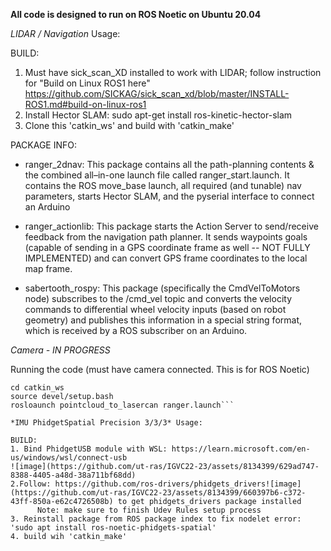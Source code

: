
**All code is designed to run on ROS Noetic on Ubuntu 20.04**


*LIDAR / Navigation* Usage:

BUILD:
1. Must have sick_scan_XD installed to work with LIDAR; follow instruction for "Build on Linux ROS1 here" https://github.com/SICKAG/sick_scan_xd/blob/master/INSTALL-ROS1.md#build-on-linux-ros1
2. Install Hector SLAM: sudo apt-get install ros-kinetic-hector-slam
3. Clone this 'catkin_ws' and build with 'catkin_make'

PACKAGE INFO:
- ranger_2dnav:  This package contains all the path-planning contents & the combined all–in-one
launch file called ranger_start.launch. It contains the ROS move_base launch, all required (and tunable) nav parameters, starts Hector SLAM, and the pyserial interface to connect an Arduino

- ranger_actionlib: This package starts the Action Server to send/receive feedback from the navigation path planner. It sends waypoints goals (capable of sending in a GPS coordinate frame as well -- NOT FULLY IMPLEMENTED) and can convert GPS frame coordinates to the local map frame.

- sabertooth_rospy: This package (specifically the CmdVelToMotors node) subscribes to the /cmd_vel topic and converts the velocity commands to differential wheel velocity inputs (based on robot geometry) and publishes this information in a special string format, which is received by a ROS subscriber on an Arduino.


*Camera - IN PROGRESS*

Running the code
(must have camera connected. This is for ROS Noetic)

```roscore
cd catkin_ws
source devel/setup.bash
rosloaunch pointcloud_to_lasercan ranger.launch```

*IMU PhidgetSpatial Precision 3/3/3* Usage:

BUILD:
1. Bind PhidgetUSB module with WSL: https://learn.microsoft.com/en-us/windows/wsl/connect-usb
![image](https://github.com/ut-ras/IGVC22-23/assets/8134399/629ad747-8388-4405-a48d-38a711bf68dd)
2.Follow: https://github.com/ros-drivers/phidgets_drivers![image](https://github.com/ut-ras/IGVC22-23/assets/8134399/660397b6-c372-43ff-850a-e62c4726508b) to get phidgets_drivers package installed
      Note: make sure to finish Udev Rules setup process
3. Reinstall package from ROS package index to fix nodelet error: 'sudo apt install ros-noetic-phidgets-spatial'
4. build wih 'catkin_make'


